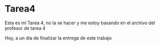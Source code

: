 # Tarea4
Esta es mi Tarea 4, no la se hacer y me estoy basando en el archivo del profesor de tarea 4

Hoy, a un dia de finalizar la entrega de este trabajo